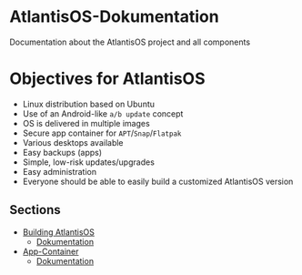 # AtlantisOS-Dokumentation
Documentation about the AtlantisOS project and all components

# Objectives for AtlantisOS
- Linux distribution based on Ubuntu
- Use of an Android-like `a/b update` concept
- OS is delivered in multiple images
- Secure app container for `APT`/`Snap`/`Flatpak`
- Various desktops available
- Easy backups (apps)
- Simple, low-risk updates/upgrades
- Easy administration
- Everyone should be able to easily build a customized AtlantisOS version

## Sections
- [Building AtlantisOS](https://github.com/AtlantisOS-Project/atlantis-build)
    * [Dokumentation](https://github.com/AtlantisOS-Project/AtlantisOS-Dokumentation/tree/main/atlantis-build)
- [App-Container](https://github.com/AtlantisOS-Project/app-container)
    * [Dokumentation](https://github.com/AtlantisOS-Project/AtlantisOS-Dokumentation/tree/main/app-container)
